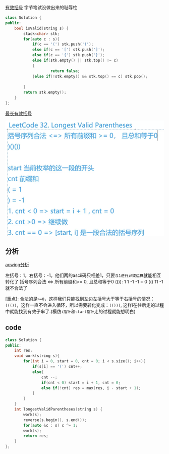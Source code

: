 [有效括号](https://leetcode-cn.com/problems/valid-parentheses/)
字节笔试没做出来的耻辱柱
```c++
class Solution {
public:
    bool isValid(string s) {
        stack<char> stk;
        for(auto c : s){
            if(c == '(') stk.push(')');
            else if(c == '[') stk.push(']');
            else if(c == '{') stk.push('}');
            else if(stk.empty() || stk.top() != c)
            {
                	return false;
            }else if(!stk.empty() && stk.top() == c) stk.pop();
                
        }
        return stk.empty();
    }
};
```
[最长有效括号](https://leetcode-cn.com/problems/longest-valid-parentheses/)

![image-20210128110200542](32.最长有效括号.assets/image-20210128110200542.png)

## 分析

[acwing分析](https://www.acwing.com/solution/content/114/)

左括号：1，右括号：-1。他们两的ascii码只相差1，只要`与1进行异或运算`就能相互转化了
括号序列合法 <=> 所有前缀和>= 0, 且总和等于0
(()): 1 1 -1 -1 = 0
(() 11 -1 就不合法了

[重点]: 合法的是`>=0`，这样我们只能找到左边左括号大于等于右括号的情况：`((())`，这样一直不会进入循环，所以需要转化变成：`(()))`, 这样i在往后走的过程中就能找到有效子串了.(模仿`i指针`和`start指针`走的过程就能想明白)

## code

```c++
class Solution {
public:
    int res;
    void work(string s){
        for(int i = 0, start = 0, cnt = 0; i < s.size(); i++){
            if(s[i] == '(') cnt++;
            else{
                cnt --;
                if(cnt < 0) start = i + 1, cnt = 0;
                else if(!cnt) res = max(res, i - start + 1);
            }
        }
    }
    int longestValidParentheses(string s) {
        work(s);
        reverse(s.begin(), s.end());
        for(auto &c : s) c ^= 1; 
        work(s);
        return res;
    }
};
```

